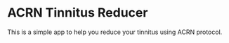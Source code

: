 # ACRN Tinnitus Reducer

This is a simple app to help you reduce your tinnitus using ACRN protocol.
